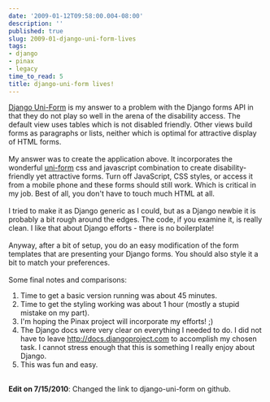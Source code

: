 ```yaml
---
date: '2009-01-12T09:58:00.004-08:00'
description: ''
published: true
slug: 2009-01-django-uni-form-lives
tags:
- django
- pinax
- legacy
time_to_read: 5
title: django-uni-form lives!
---
```


<a href="http://github.com/pydanny/django-uni-form/">Django Uni-Form</a> is my answer to a problem with the Django forms API in that they do not play so well in the arena of the disability access. The default view uses tables which is not disabled friendly. Other views build forms as paragraphs or lists, neither which is optimal for attractive display of HTML forms.<br /><br />My answer was to create the application above. It incorporates the wonderful <a href="http://sprawsm.com/uni-form/">uni-form</a> css and javascript combination to create disability-friendly yet attractive forms. Turn off JavaScript, CSS styles, or access it from a mobile phone and these forms should still work. Which is critical in my job. Best of all, you don't have to touch much HTML at all.<br /><br />I tried to make it as Django generic as I could, but as a Django newbie it is probably a bit rough around the edges. The code, if you examine it, is really clean. I like that about Django efforts - there is no boilerplate!<br /><br />Anyway, after a bit of setup, you do an easy modification of the form templates that are presenting your Django forms. You should also style it a bit to match your preferences.<br /><br />Some final notes and comparisons:<br /><ol><li>Time to get a basic version running was about 45 minutes.</li><li>Time to get the styling working was about 1 hour (mostly a stupid mistake on my part).</li><li>I'm hoping the Pinax project will incorporate my efforts!  ;)</li><li>The Django docs were very clear on everything I needed to do. I did not have to leave <a href="http://docs.djangoproject.com/">http://docs.djangoproject.com</a> to accomplish my chosen task. I cannot stress enough that this is something I really enjoy about Django.<br /></li><li>This was fun and easy.<br /></li></ol><br /><b>Edit on 7/15/2010</b>: Changed the link to django-uni-form on github.